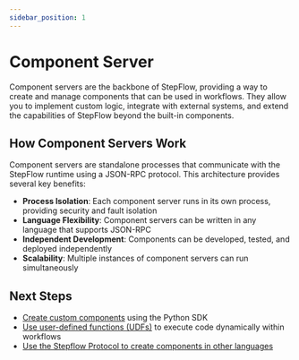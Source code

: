 ```yaml
---
sidebar_position: 1
---
```


# Component Server

Component servers are the backbone of StepFlow, providing a way to create and manage components that can be used in workflows. They allow you to implement custom logic, integrate with external systems, and extend the capabilities of StepFlow beyond the built-in components.

## How Component Servers Work

Component servers are standalone processes that communicate with the StepFlow runtime using a JSON-RPC protocol. This architecture provides several key benefits:

- **Process Isolation**: Each component server runs in its own process, providing security and fault isolation
- **Language Flexibility**: Component servers can be written in any language that supports JSON-RPC
- **Independent Development**: Components can be developed, tested, and deployed independently
- **Scalability**: Multiple instances of component servers can run simultaneously

## Next Steps

* [Create custom components](./custom-components.md) using the Python SDK
* [Use user-defined functions (UDFs)](./udfs.md) to execute code dynamically within workflows
* [Use the Stepflow Protocol to create components in other languages](../../protocol/index.md)